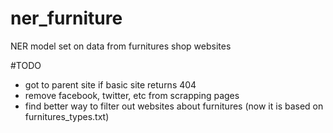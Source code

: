 # ner_furniture
NER model set on data from furnitures shop websites


#TODO
- got to parent site if basic site returns 404
- remove facebook, twitter, etc from scrapping pages
- find better way to filter out websites about furnitures (now it is based on furnitures_types.txt)

